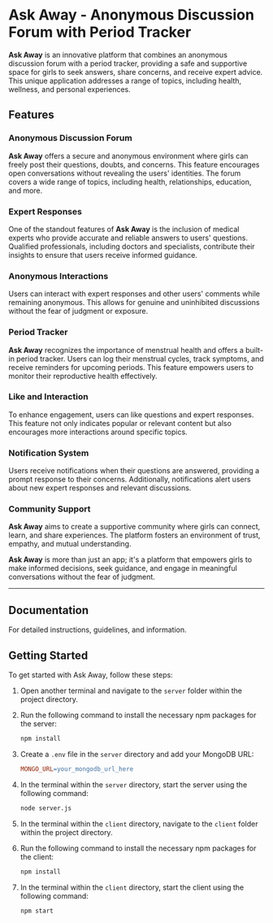 # Ask Away - Anonymous Discussion Forum with Period Tracker

**Ask Away** is an innovative platform that combines an anonymous discussion forum with a period tracker, providing a safe and supportive space for girls to seek answers, share concerns, and receive expert advice. This unique application addresses a range of topics, including health, wellness, and personal experiences.

## Features

### Anonymous Discussion Forum

**Ask Away** offers a secure and anonymous environment where girls can freely post their questions, doubts, and concerns. This feature encourages open conversations without revealing the users' identities. The forum covers a wide range of topics, including health, relationships, education, and more.

### Expert Responses

One of the standout features of **Ask Away** is the inclusion of medical experts who provide accurate and reliable answers to users' questions. Qualified professionals, including doctors and specialists, contribute their insights to ensure that users receive informed guidance.

### Anonymous Interactions

Users can interact with expert responses and other users' comments while remaining anonymous. This allows for genuine and uninhibited discussions without the fear of judgment or exposure.

### Period Tracker

**Ask Away** recognizes the importance of menstrual health and offers a built-in period tracker. Users can log their menstrual cycles, track symptoms, and receive reminders for upcoming periods. This feature empowers users to monitor their reproductive health effectively.

### Like and Interaction

To enhance engagement, users can like questions and expert responses. This feature not only indicates popular or relevant content but also encourages more interactions around specific topics.

### Notification System

Users receive notifications when their questions are answered, providing a prompt response to their concerns. Additionally, notifications alert users about new expert responses and relevant discussions.

### Community Support

**Ask Away** aims to create a supportive community where girls can connect, learn, and share experiences. The platform fosters an environment of trust, empathy, and mutual understanding.

**Ask Away** is more than just an app; it's a platform that empowers girls to make informed decisions, seek guidance, and engage in meaningful conversations without the fear of judgment.

---


## Documentation

For detailed instructions, guidelines, and information.

## Getting Started

To get started with Ask Away, follow these steps:

1. Open another terminal and navigate to the `server` folder within the project directory.
2. Run the following command to install the necessary npm packages for the server:

    ```sh
    npm install
    ```

3. Create a `.env` file in the `server` directory and add your MongoDB URL:

    ```makefile
    MONGO_URL=your_mongodb_url_here
    ```

4. In the terminal within the `server` directory, start the server using the following command:

    ```sh
    node server.js
    ```

5. In the terminal within the `client` directory, navigate to the `client` folder within the project directory.
6. Run the following command to install the necessary npm packages for the client:

    ```sh
    npm install
    ```

7. In the terminal within the `client` directory, start the client using the following command:

    ```sh
    npm start
    ```

